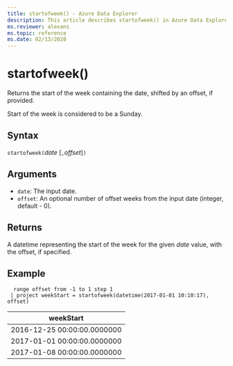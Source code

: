 ```yaml
---
title: startofweek() - Azure Data Explorer
description: This article describes startofweek() in Azure Data Explorer.
ms.reviewer: alexans
ms.topic: reference
ms.date: 02/13/2020
---
```

# startofweek()

Returns the start of the week containing the date, shifted by an offset, if provided.

Start of the week is considered to be a Sunday.

## Syntax

`startofweek(`*date* [`,`*offset*]`)`

## Arguments

* `date`: The input date.
* `offset`: An optional number of offset weeks from the input date (integer, default - 0).

## Returns

A datetime representing the start of the week for the given *date* value, with the offset, if specified.

## Example

```kusto
  range offset from -1 to 1 step 1
 | project weekStart = startofweek(datetime(2017-01-01 10:10:17), offset) 
```

|weekStart|
|---|
|2016-12-25 00:00:00.0000000|
|2017-01-01 00:00:00.0000000|
|2017-01-08 00:00:00.0000000|
